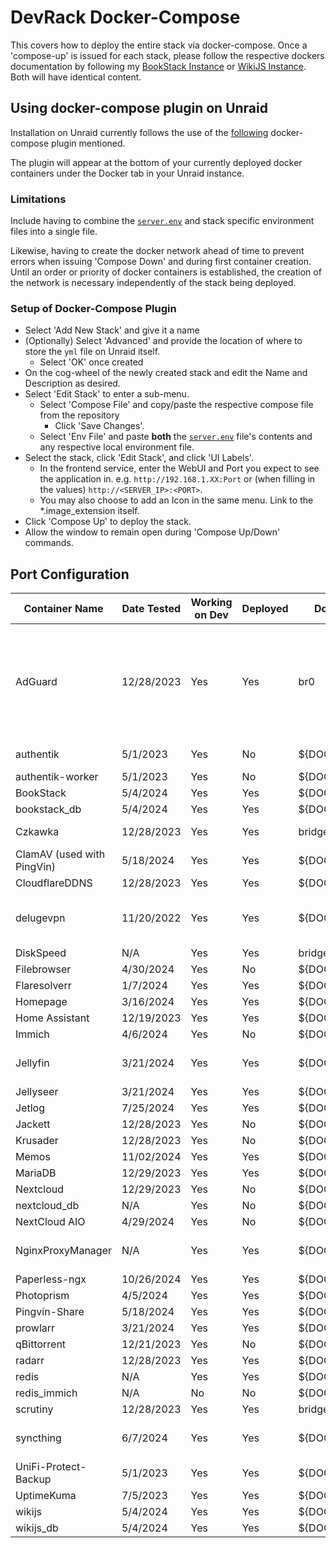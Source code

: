 # DevRack Docker-Compose

This covers how to deploy the entire stack via docker-compose. Once a 'compose-up' is issued for each stack, please follow the respective dockers documentation by following my [BookStack Instance](https://docs.adamzvolanek.com) or [WikiJS Instance](https://wiki.adamzvolanek.com). Both will have identical content.

## Using docker-compose plugin on Unraid

Installation on Unraid currently follows the use of the [following](https://github.com/dcflachs/compose_plugin) docker-compose plugin mentioned.

The plugin will appear at the bottom of your currently deployed docker containers under the Docker tab in your Unraid instance.

### **Limitations**

Include having to combine the [`server.env`](../docker-compose/server.env) and stack specific environment files into a single file.

Likewise, having to create the docker network ahead of time to prevent errors when issuing 'Compose Down' and during first container creation. Until an order or priority of docker containers is established, the creation of the network is necessary independently of the stack being deployed.

### Setup of Docker-Compose Plugin

- Select 'Add New Stack' and give it a name
- (Optionally) Select 'Advanced' and provide the location of where to store the `yml` file on Unraid itself.
  - Select 'OK' once created
- On the cog-wheel of the newly created stack and edit the Name and Description as desired.
- Select 'Edit Stack' to enter a sub-menu.
  - Select 'Compose File' and copy/paste the respective compose file from the repository
    - Click 'Save Changes'.
  - Select 'Env File' and paste **both** the [`server.env`](../docker-compose/server.env) file's contents and any respective local environment file.
- Select the stack, click 'Edit Stack', and click 'UI Labels'.
  - In the frontend service, enter the WebUI and Port you expect to see the application in. e.g. `http://192.168.1.XX:Port` or (when filling in the values) `http://<SERVER_IP>:<PORT>`.
  - You may also choose to add an Icon in the same menu. Link to the *.image_extension itself.
- Click 'Compose Up' to deploy the stack.
- Allow the window to remain open during 'Compose Up/Down' commands.

## Port Configuration

| Container Name               | Date Tested | Working on Dev | Deployed | Docker Network    | IP           | External Port                                         |
|------------------------------|-------------|----------------|----------|-------------------|--------------|-------------------------------------------------------|
| AdGuard                      | 12/28/2023  | Yes            | Yes      | br0               | Custom IP    | 53, 67, 68, 80, 443, 784, 853, 3000, 5443, 6060, 8853 |
| authentik                    | 5/1/2023         | Yes            | No       | ${DOCKER_NETWORK} | ${SERVER_IP} | 9000, 9443                                       |
| authentik-worker             | 5/1/2023         | Yes            | No       | ${DOCKER_NETWORK} | 0.0.0.0      | N/A                                              |
| BookStack                    | 5/4/2024    | Yes            | Yes      | ${DOCKER_NETWORK} | ${SERVER_IP} | 6875                                                  |
| bookstack_db                 | 5/4/2024        | Yes            | Yes      | ${DOCKER_NETWORK} | ${SERVER_IP} | 3307                                              |
| Czkawka                      | 12/28/2023  | Yes            | Yes      | bridge            | ${SERVER_IP} | 7821, 7921                                            |
| ClamAV (used with PingVin)   | 5/18/2024         | Yes            | Yes      | ${DOCKER_NETWORK} | ${SERVER_IP} | N/A                                             |
| CloudflareDDNS               | 12/28/2023  | Yes            | Yes      | ${DOCKER_NETWORK} | 0.0.0.0      | ???                                                   |
| delugevpn                    | 11/20/2022         | Yes            | Yes      | ${DOCKER_NETWORK} | ${SERVER_IP} | 8112, 8118, 58846, 58946                       |
| DiskSpeed                    | N/A         | Yes            | Yes      | bridge            | ${SERVER_IP} | 18888                                                 |
| Filebrowser                  | 4/30/2024   | Yes            | No       | ${DOCKER_NETWORK} | ${SERVER_IP} | 634                                                   |
| Flaresolverr                 | 1/7/2024    | Yes            | Yes      | ${DOCKER_NETWORK} | ${SERVER_IP} | 8191                                                  |
| Homepage                     | 3/16/2024   | Yes            | Yes      | ${DOCKER_NETWORK} | ${SERVER_IP} | 3000                                                  |
| Home Assistant               | 12/19/2023  | Yes            | Yes      | ${DOCKER_NETWORK} | ${SERVER_IP} | 8123                                                  |
| Immich                       | 4/6/2024    | Yes            | No       | ${DOCKER_NETWORK} | ${SERVER_IP} | 6781                                                  |
| Jellyfin                     | 3/21/2024   | Yes            | Yes      | ${DOCKER_NETWORK} | ${SERVER_IP} | 1900, 8096, 8920                                      |
| Jellyseer                    | 3/21/2024   | Yes            | Yes      | ${DOCKER_NETWORK} | ${SERVER_IP} | 5055                                                  |
| Jetlog                       | 7/25/2024   | Yes            | Yes      | ${DOCKER_NETWORK} | ${SERVER_IP} | 8914                                                  |
| Jackett                      | 12/28/2023  | Yes            | No       | ${DOCKER_NETWORK} | ${SERVER_IP} | 9117                                                  |
| Krusader                     | 12/28/2023  | Yes            | No       | ${DOCKER_NETWORK} | ${SERVER_IP} | 6481                                                  |
| Memos                        | 11/02/2024  | Yes            | Yes      | ${DOCKER_NETWORK} | ${SERVER_IP} | 5230                                                  |
| MariaDB                      | 12/29/2023  | Yes            | Yes      | ${DOCKER_NETWORK} | ${SERVER_IP} | 3306                                                  |
| Nextcloud                    | 12/29/2023  | Yes            | No       | ${DOCKER_NETWORK} | ${SERVER_IP} | 444                                                   |
| nextcloud_db                 | N/A         | Yes            | No       | ${DOCKER_NETWORK} | ${SERVER_IP} | 3306                                                  |
| NextCloud AIO                | 4/29/2024   | Yes            | No       | ${DOCKER_NETWORK} | ${SERVER_IP} | N/A                                                   |
| NginxProxyManager            | N/A         | Yes            | Yes      | ${DOCKER_NETWORK} | ${SERVER_IP} | 4443, 8080, 8181                                      |
| Paperless-ngx                | 10/26/2024         | Yes            | Yes      | ${DOCKER_NETWORK} | ${SERVER_IP} | 8138                                           |
| Photoprism                   | 4/5/2024    | Yes            | Yes      | ${DOCKER_NETWORK} | ${SERVER_IP} | 2342                                                  |
| Pingvin-Share                | 5/18/2024   | Yes            | Yes      | ${DOCKER_NETWORK} | ${SERVER_IP} | 4981                                                  |
| prowlarr                     | 3/21/2024   | Yes            | Yes      | ${DOCKER_NETWORK} | ${SERVER_IP} | 9696                                                  |
| qBittorrent                  | 12/21/2023  | Yes            | No       | ${DOCKER_NETWORK} | ${SERVER_IP} | 8089                                                  |
| radarr                       | 12/28/2023  | Yes            | Yes      | ${DOCKER_NETWORK} | ${SERVER_IP} | 7878                                                  |
| redis                        | N/A         | Yes            | Yes      | ${DOCKER_NETWORK} | ${SERVER_IP} | 6379                                                  |
| redis_immich                 | N/A         | No             | No       | ${DOCKER_NETWORK} | ${SERVER_IP} | 6380                                                  |
| scrutiny                     | 12/28/2023  | Yes            | Yes      | bridge            | ${SERVER_IP} | 1977                                                  |
| syncthing                    | 6/7/2024         | Yes            | Yes      | ${DOCKER_NETWORK} | ${SERVER_IP} | 8384, 22000, 21027                               |
| UniFi-Protect-Backup         | 5/1/2023        | Yes            | Yes      | ${DOCKER_NETWORK} | 0.0.0.0      | N/A                                               |
| UptimeKuma                   | 7/5/2023         | Yes            | Yes      | ${DOCKER_NETWORK} | ${SERVER_IP} | 3001                                             |
| wikijs                       | 5/4/2024         | Yes            | Yes      | ${DOCKER_NETWORK} | ${SERVER_IP} | 3256                                             |
| wikijs_db                    | 5/4/2024         | Yes            | Yes      | ${DOCKER_NETWORK} | 0.0.0.0      | 5432                                             |
